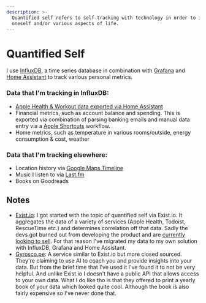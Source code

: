 ```yaml
---
description: >-
  Quantified self refers to self-tracking with technology in order to improve
  oneself and/or various aspects of life.
---
```


# Quantified Self

I use [InfluxDB](https://www.influxdata.com/), a time series database in combination with [Grafana](http://grafana.com/) and [Home Assistant](http://home-assistant.io/) to track various personal metrics.

### Data that I'm tracking in InfluxDB:

* [Apple Health & Workout data exported via Home Assistant](https://sixtymeters.com/automations/exporting-apple-health-data-to-home-assistant/)
* Financial metrics, such as account balance and spending. This is exported via combination of parsing banking emails and manual data entry via a [Apple Shortcuts](https://apps.apple.com/us/app/shortcuts/id915249334) workflow.
* Home metrics, such as temperature in various rooms/outside, energy consumption & cost, weather

### Data that I'm tracking elsewhere:

* Location history via [Google Maps Timeline](https://www.google.com/maps/timeline)
* Music I listen to via [Last.fm](https://www.last.fm/)
* Books on Goodreads

## Notes

* [Exist.io](https://exist.io/): I got started with the topic of quantified self via Exist.io. It aggregates the data of a variety of services \(Apple Health, Todoist, RescueTime etc.\) and determines correlation off that data. Sadly the devs got burned out from developing the product and are [currently looking to sell](https://forum.exist.io/t/would-you-like-to-own-exist/873). For that reason I've migrated my data to my own solution with InfluxDB, Grafana and Home Assistant.
* [Gyrosco.pe](https://gyrosco.pe/): A service similar to Exist.io but more closed sourced. They're claiming to use AI to coach you and provide insights into your data. But from the brief time that I've used it I've found it to not be very helpful. And unlike Exist.io I doesn't have a public API that allows access to your own data. What I do like tho is that they offered to print a yearly book of your data which looked quite cool. Although the book is also fairly expensive so I've never done that.



